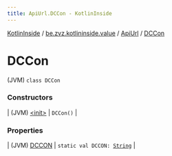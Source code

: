 ```yaml
---
title: ApiUrl.DCCon - KotlinInside
---
```


[KotlinInside](../../../index.html) / [be.zvz.kotlininside.value](../../index.html) / [ApiUrl](../index.html) / [DCCon](./index.html)

# DCCon

(JVM) `class DCCon`

### Constructors

| (JVM) [&lt;init&gt;](-init-.html) | `DCCon()` |

### Properties

| (JVM) [DCCON](-d-c-c-o-n.html) | `static val DCCON: `[`String`](https://kotlinlang.org/api/latest/jvm/stdlib/kotlin/-string/index.html) |

